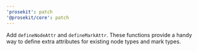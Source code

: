 ```yaml
---
'prosekit': patch
'@prosekit/core': patch
---
```


Add `defineNodeAttr` and `defineMarkAttr`. These functions provide a handy way to define extra attributes for existing node types and mark types.
